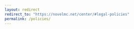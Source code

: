 ```yaml
---
layout: redirect
redirect_to: "https://novelmc.net/center/#legal-policies"
permalink: /policies/
---
```

